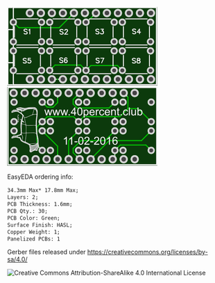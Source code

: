 ![nano top](pcb-top.png)
![nano bottom](pcb-bottom.png)

EasyEDA ordering info:

    34.3mm Max* 17.8mm Max;
    Layers: 2;
    PCB Thickness: 1.6mm;
    PCB Qty.: 30;
    PCB Color: Green;
    Surface Finish: HASL;
    Copper Weight: 1;
    Panelized PCBs: 1



Gerber files released under https://creativecommons.org/licenses/by-sa/4.0/

![Creative Commons Attribution-ShareAlike 4.0 International License](https://i.creativecommons.org/l/by-sa/4.0/88x31.png)
